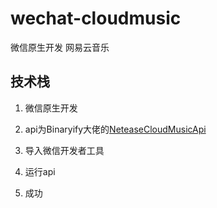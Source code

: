 # wechat-cloudmusic
微信原生开发 网易云音乐

## 技术栈
1. 微信原生开发
2. api为Binaryify大佬的[NeteaseCloudMusicApi](https://github.com/Binaryify/NeteaseCloudMusicApi)

1. 导入微信开发者工具

2. 运行api

3. 成功
